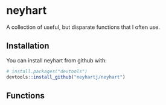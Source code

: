 
<!-- README.md is generated from README.Rmd. Please edit that file -->
neyhart
=======

A collection of useful, but disparate functions that I often use.

Installation
------------

You can install neyhart from github with:

``` r
# install.packages("devtools")
devtools::install_github("neyhartj/neyhart")
```

Functions
---------
